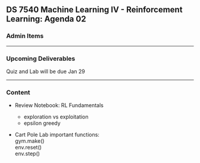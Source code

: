 ## DS 7540 Machine Learning IV - Reinforcement Learning: Agenda 02



### Admin Items


---

### Upcoming Deliverables

Quiz and Lab will be due Jan 29

---

### Content

- Review Notebook: RL Fundamentals
  - exploration vs exploitation
  - epsilon greedy

- Cart Pole Lab
  important functions:  
  gym.make()  
  env.reset()  
  env.step()
